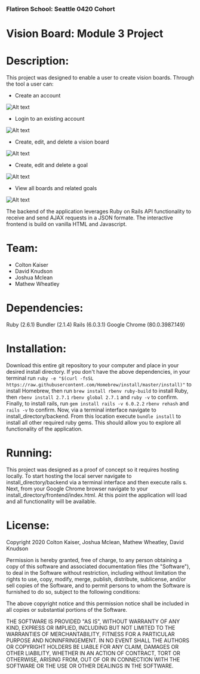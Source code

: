 ### Flatiron School: Seattle 0420 Cohort
# Vision Board: Module 3 Project

# Description: 
This project was designed to enable a user to create vision boards. Through the tool a user can:

* Create an account

![Alt text](https://github.com/mathewpwheatley/module-3-project-vision-board/raw/master/ReadmeImg/Signup.png)

* Login to an existing account

![Alt text](https://github.com/mathewpwheatley/module-3-project-vision-board/raw/master/ReadmeImg/Login.png)

* Create, edit, and delete a vision board

![Alt text](https://github.com/mathewpwheatley/module-3-project-vision-board/raw/master/ReadmeImg/NewBoard.png)

* Create, edit and delete a goal

![Alt text](https://github.com/mathewpwheatley/module-3-project-vision-board/raw/master/ReadmeImg/NewGoal.png)

* View all boards and related goals

![Alt text](https://github.com/mathewpwheatley/module-3-project-vision-board/raw/master/ReadmeImg/BoardWithGoals.png)


The backend of the application leverages Ruby on Rails API functionality to receive and send AJAX requests in a JSON formate. The interactive frontend is build on vanilla HTML and Javascript.

# Team:
* Colton Kaiser
* David Knudson
* Joshua Mclean
* Mathew Wheatley

# Dependencies:
Ruby (2.6.1)
Bundler (2.1.4)
Rails (6.0.3.1)
Google Chrome (80.0.3987.149)

# Installation:
Download this entire git repository to your computer and place in your desired install directory. If you don't have the above dependencies, in your terminal run ``ruby -e "$(curl -fsSL https://raw.githubusercontent.com/Homebrew/install/master/install)"`` to install Homebrew, then run ``brew install rbenv ruby-build`` to install Ruby, then ``rbenv install 2.7.1`` ``rbenv global 2.7.1`` and ``ruby -v`` to confirm. Finally, to install rails, run ``gem install rails -v 6.0.2.2`` ``rbenv rehash`` and ``rails -v`` to confirm. Now, via a terminal interface navigate to install_directory/backend. From this location execute ``bundle install`` to install all other required ruby gems. This should allow you to explore all functionality of the application.

# Running:
This project was designed as a proof of concept so it requires hosting locally. To start hosting the local server navigate to install_directory/backend via a terminal interface and then execute rails s. Next, from your Google Chrome browser navigate to your install_directory/frontend/index.html. At this point the application will load and all functionality will be available.

# License:


Copyright 2020 Colton Kaiser, Joshua Mclean, Mathew Wheatley, David Knudson

Permission is hereby granted, free of charge, to any person obtaining a copy of this software and associated documentation files (the "Software"), to deal in the Software without restriction, including without limitation the rights to use, copy, modify, merge, publish, distribute, sublicense, and/or sell copies of the Software, and to permit persons to whom the Software is furnished to do so, subject to the following conditions:

The above copyright notice and this permission notice shall be included in all copies or substantial portions of the Software.

THE SOFTWARE IS PROVIDED "AS IS", WITHOUT WARRANTY OF ANY KIND, EXPRESS OR IMPLIED, INCLUDING BUT NOT LIMITED TO THE WARRANTIES OF MERCHANTABILITY, FITNESS FOR A PARTICULAR PURPOSE AND NONINFRINGEMENT. IN NO EVENT SHALL THE AUTHORS OR COPYRIGHT HOLDERS BE LIABLE FOR ANY CLAIM, DAMAGES OR OTHER LIABILITY, WHETHER IN AN ACTION OF CONTRACT, TORT OR OTHERWISE, ARISING FROM, OUT OF OR IN CONNECTION WITH THE SOFTWARE OR THE USE OR OTHER DEALINGS IN THE SOFTWARE.
